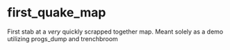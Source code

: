 # first_quake_map
First stab at a *very* quickly scrapped together map. Meant solely as a demo utilizing progs_dump and trenchbroom
